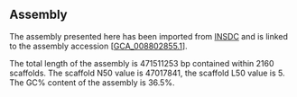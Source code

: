 **Assembly**
--------

The assembly presented here has been imported from [INSDC](http://www.insdc.org) and is linked to the assembly accession [[GCA\_008802855.1](http://www.ebi.ac.uk/ena/data/view/GCA_008802855.1)].

The total length of the assembly is 471511253 bp contained within 2160 scaffolds.
The scaffold N50 value is 47017841, the scaffold L50 value is 5.
The GC% content of the assembly is 36.5%.
